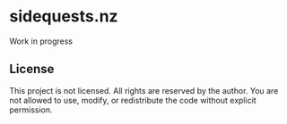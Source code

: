 # sidequests.nz

Work in progress

## License
This project is not licensed. All rights are reserved by the author.
You are not allowed to use, modify, or redistribute the code without explicit permission.
